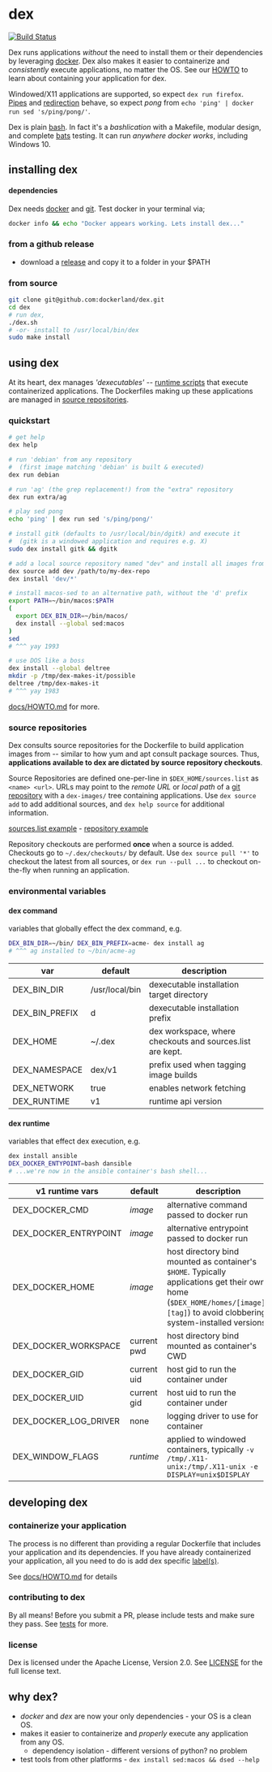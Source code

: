 # dex

[![Build Status](https://travis-ci.org/dockerland/dex.svg?branch=master)](https://travis-ci.org/dockerland/dex)

Dex runs applications _without_ the need to install them or their dependencies by leveraging [docker](https://www.docker.com/). Dex also makes it easier to containerize and _consistently_ execute
applications, no matter the OS. See our [HOWTO](docs/HOWTO.md#containerize-your-application) to learn about containing
your application for dex.

Windowed/X11 applications are supported, so expect `dex run firefox`. [Pipes](https://en.wikipedia.org/wiki/Redirection_%28computing%29#Piping)
and [redirection](https://en.wikipedia.org/wiki/Redirection_%28computing%29) behave, so expect _pong_ from `echo 'ping' | docker run sed 's/ping/pong/'`.

Dex is plain [bash](https://www.gnu.org/software/bash/manual/bash.html). In fact
it's a _bashlication_ with a Makefile, modular design, and complete [bats](https://github.com/sstephenson/bats) testing. It can run
_anywhere docker works_, including Windows 10.

## installing dex

#### dependencies

Dex needs [docker](https://www.docker.com/) and [git](https://git-scm.com/). Test
docker in your terminal via;
```sh
docker info && echo "Docker appears working. Lets install dex..."
```

### from a github release

* download a [release](https://github.com/dockerland/dex/releases/) and copy it to a folder in your $PATH

### from source

```sh
git clone git@github.com:dockerland/dex.git
cd dex
# run dex,
./dex.sh
# -or- install to /usr/local/bin/dex
sudo make install
```

## using dex

At its heart, dex manages _'dexecutables'_ -- [runtime scripts](docs/v1-runtime.md) that execute
containerized applications. The Dockerfiles making up these applications
are managed in [source repositories](#source-repositories).


### quickstart

```sh
# get help
dex help

# run 'debian' from any repository
#  (first image matching 'debian' is built & executed)
dex run debian

# run 'ag' (the grep replacement!) from the "extra" repository
dex run extra/ag

# play sed pong
echo 'ping' | dex run sed 's/ping/pong/'

# install gitk (defaults to /usr/local/bin/dgitk) and execute it
#  (gitk is a windowed application and requires e.g. X)
sudo dex install gitk && dgitk

# add a local source repository named "dev" and install all images from it
dex source add dev /path/to/my-dex-repo
dex install 'dev/*'

# install macos-sed to an alternative path, without the 'd' prefix
export PATH=~/bin/macos:$PATH
(
  export DEX_BIN_DIR=~/bin/macos/
  dex install --global sed:macos
)
sed
# ^^^ yay 1993

# use DOS like a boss
dex install --global deltree
mkdir -p /tmp/dex-makes-it/possible
deltree /tmp/dex-makes-it
# ^^^ yay 1983
```

[docs/HOWTO.md](docs/HOWTO.md) for more.

### source repositories

Dex consults source repositories for the Dockerfile to build application images from --
similar to how yum and apt consult package sources. Thus,
__applications available to dex are dictated by source repository checkouts__.

Source Repositories are defined one-per-line in `$DEX_HOME/sources.list` as `<name> <url>`. URLs may point to the  _remote URL_ or _local path_ of a [git repository](https://git-scm.com/) with a `dex-images/` tree containing applications. Use `dex source add` to add additional sources, and `dex help source` for additional information.

[sources.list example](sources.list) - [repository example](https://github.com/dockerland/dex-dockerfiles-core)

Repository checkouts are performed __once__ when a source is added. Checkouts go to `~/.dex/checkouts/` by default. Use `dex source pull '*'` to checkout the latest from all sources, or `dex run --pull ...` to checkout on-the-fly when running an application.


### environmental variables

#### dex command

variables that globally effect the dex command, e.g.

```sh
DEX_BIN_DIR=~/bin/ DEX_BIN_PREFIX=acme- dex install ag
# ^^^ ag installed to ~/bin/acme-ag
```

var | default | description
--- | --- | ---
DEX_BIN_DIR | /usr/local/bin | dexecutable installation target directory
DEX_BIN_PREFIX | d | dexecutable installation prefix
DEX_HOME | ~/.dex | dex workspace, where checkouts and sources.list are kept.
DEX_NAMESPACE | dex/v1 | prefix used when tagging image builds
DEX_NETWORK| true | enables network fetching
DEX_RUNTIME | v1 | runtime api version


#### dex runtime

variables that effect dex execution, e.g.

```sh
dex install ansible
DEX_DOCKER_ENTYPOINT=bash dansible
# ...we're now in the ansible container's bash shell...
```


v1 runtime vars | default | description
--- | --- | ---
DEX_DOCKER_CMD | _image_  | alternative command passed to docker run
DEX_DOCKER_ENTRYPOINT | _image_  |  alternative entrypoint passed to docker run
DEX_DOCKER_HOME | _image_  | host directory bind mounted as container's `$HOME`. Typically applications get their own home (`$DEX_HOME/homes/[image]-[tag]`) to avoid clobbering system-installed versions.
DEX_DOCKER_WORKSPACE | current pwd |  host directory bind mounted as container's CWD
DEX_DOCKER_GID| current uid | host gid to run the container under
DEX_DOCKER_UID| current gid | host uid to run the container under
DEX_DOCKER_LOG_DRIVER | none | logging driver to use for container
DEX_WINDOW_FLAGS | _runtime_ | applied to windowed containers, typically `-v /tmp/.X11-unix:/tmp/.X11-unix -e DISPLAY=unix$DISPLAY`

## developing dex

### containerize your application

The process is no different than providing a regular
Dockerfile that includes your application and its dependencies. If you have already containerized your application, all you need to do is add dex specific [label(s)](https://docs.docker.com/engine/reference/builder/#/label). 

See [docs/HOWTO.md](docs/HOWTO.md#containerize-your-application) for details


### contributing to dex

By all means! Before you submit a PR, please include tests and make sure
they pass. See [tests](tests/) for more.

### license

Dex is licensed under the Apache License, Version 2.0.
See [LICENSE](LICENSE) for the full license text.

## why dex?

* _docker_ and _dex_ are now your only dependencies - your OS is a clean OS.
* makes it easier to containerize and _properly_ execute any application from any OS.
  * dependency isolation - different versions of python? no problem
* test tools from other platforms - `dex install sed:macos && dsed --help`
